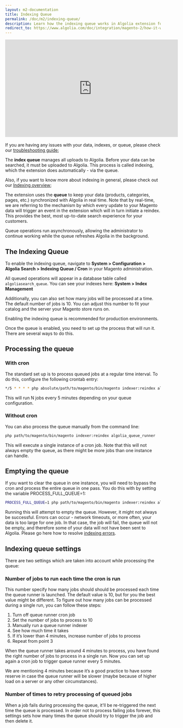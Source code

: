 ```yaml
---
layout: m2-documentation
title: Indexing Queue
permalink: /doc/m2/indexing-queue/
description: Learn how the indexing queue works in Algolia extension for Magento
redirect_to: https://www.algolia.com/doc/integration/magento-2/how-it-works/indexing-queue/
---
```


<div class="center">
	<iframe width="560" height="315" src="https://www.youtube-nocookie.com/embed/0V1BSKlCm10" frameborder="0" allow="autoplay; encrypted-media" allowfullscreen></iframe>
</div>
<br>

<div class="alert alert-warning">
	If you are having any issues with your data, indexes, or queue, please check our <a href="/magento/doc/faq-support-data">troubleshooting guide</a>;
</div>

The **index queue** manages all uploads to Algolia. Before your data can be searched, it must be uploaded to Algolia. This process is called indexing, which the extension does automatically - via the queue.

<div class="alert alert-warning">
	Also, if you want to know more about indexing in general, please check out our <a href="/magento/doc/m2/indexing">Indexing overview</a>;
</div>

The extension uses the **queue** to keep your data (products, categories, pages, etc.) synchronized with Algolia in real time. Note that by real-time, we are referring to the mechanism by which every update to your Magento data will trigger an event in the extension which will in turn initiate a reindex. This provides the best, most up-to-date search experience for your customers.

Queue operations run asynchronously, allowing the administrator to continue working while the queue refreshes Algolia in the background.

## The Indexing Queue

To enable the indexing queue, navigate to **System > Configuration > Algolia Search > Indexing Queue / Cron** in your Magento administration.

All queued operations will appear in a database table called `algoliasearch_queue`. You can see your indexes here:  **System > Index Management**

Additionally, you can also set how many jobs will be processed at a time. The default number of jobs is 10. You can adjust this number to fit your catalog and the server your Magento store runs on.

<div class="alert alert-warning">
    <i class="fa fa-exclamation-triangle"></i>
    Enabling the indexing queue is recommended for production environments.
</div>

Once the queue is enabled, you need to set up the process that will run it. There are several ways to do this.

## Processing the queue

### With cron

The standard set up is to process queued jobs at a regular time interval. To do this, configure the following crontab entry:

```sh
*/5 * * * * php absolute/path/to/magento/bin/magento indexer:reindex algolia_queue_runner
```

This will run N jobs every 5 minutes depending on your queue configuration.

### Without cron

You can also process the queue manually from the command line:

```sh
php path/to/magento/bin/magento indexer:reindex algolia_queue_runner
```

This will execute a single instance of a cron job. Note that this will not always empty the queue, as there might be more jobs than one instance can handle.

## Emptying the queue

If you want to clear the queue in one instance, you will need to bypass the cron and process the entire queue in one pass. You do this with by setting the variable PROCESS_FULL_QUEUE=1:

```sh
PROCESS_FULL_QUEUE=1 php path/to/magento/bin/magento indexer:reindex algolia_queue_runner
```

Running this will attempt to empty the queue. However, it might not always be successful. Errors can occur - network timeouts, or more often, your data is too large for one job. In that case, the job will fail, the queue will not be empty, and therefore some of your data will not have been sent to Algolia. Please go here how to resolve [indexing errors](/magento/doc/faq-support-data/#common-errors).

## Indexing queue settings

There are two settings which are taken into account while processing the queue:

### Number of jobs to run each time the cron is run

This number specify how many jobs should should be processed each time the queue runner is launched. The default value is 10, but for you the best value might be different.
To figure out how many jobs can be processed during a single run, you can follow these steps:

1) Turn off queue runner cron job
2) Set the number of jobs to process to 10
3) Manually run a queue runner indexer
4) See how much time it takes
5) If it’s lower than 4 minutes, increase number of jobs to process
6) Repeat from point 3

When the queue runner takes around 4 minutes to process, you have found the right number of jobs to process in a single run. Now you can set up again a cron job to trigger queue runner every 5 minutes.

We are mentioning 4 minutes because it’s a good practice to have some reserve in case the queue runner will be slower (maybe because of higher load on a server or any other circumstances).

### Number of times to retry processing of queued jobs

When a job fails during processing the queue, it'll be re-triggered the next time the queue is processed. In order not to process failing jobs forever, this settings sets how many times the queue should try to trigger the job and then delete it.
